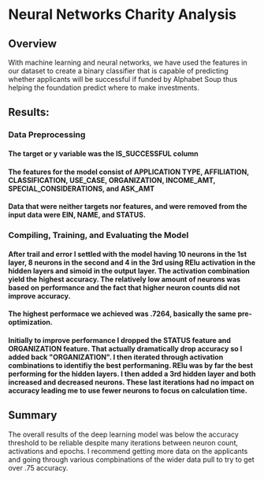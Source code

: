 # Neural Networks Charity Analysis

## Overview
With machine learning and neural networks, we have used the features in our dataset to create a binary classifier that is capable of predicting whether applicants will be successful if funded by Alphabet Soup thus helping the foundation predict where to make investments.

## Results: 

### Data Preprocessing
#### The target or y variable was the IS_SUCCESSFUL column 
#### The features for the model consist of APPLICATION TYPE, AFFILIATION, CLASSIFICATION, USE_CASE, ORGANIZATION, INCOME_AMT, SPECIAL_CONSIDERATIONS, and ASK_AMT
#### Data that were neither targets nor features, and were removed from the input data were EIN, NAME, and STATUS.

### Compiling, Training, and Evaluating the Model
####  After trail and error I settled with the model having 10 neurons in the 1st layer, 8 neurons in the second and 4 in the 3rd using RElu activation in the hidden layers and simoid in the output layer.  The activation combination yield the highest accuracy.  The relatively low amount of neurons was based on performance and the fact that higher neuron counts did not improve accuracy. 
#### The highest performace we achieved was .7264, basically the same pre-optimization.  
#### Initially to improve performance I dropped the STATUS feature and ORGANIZATION feature.  That actually dramatically drop accuracy so I added back "ORGANIZATION".  I then iterated through activation combinations to identifiy the best performaning.  RElu was by far the best performing for the hidden layers.  I then added a 3rd hidden layer and both increased and decreased neurons. These last iterations had no impact on accuracy leading me to use fewer neurons to focus on calculation time. 

## Summary
The overall results of the deep learning model was below the accuracy threshold to be reliable despite many iterations between neuron count, activations and epochs. I recommend getting more data on the applicants and going through various compbinations of the wider data pull to try to get over .75 accuracy.
